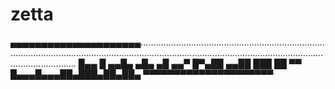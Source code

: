 # zetta
▄▄▄▄▄▄▄▄▄▄▄▄▄▄▄▄▄▄▄▄▄...............................................................................................................................................................................................................................
█▄▄ █ ▄▄█▄ ▄█▄ ▄█ ▄▄▀
█▀▄██ ▄▄██ ███ ██ ▀▀ 
█▄▄▄█▄▄▄██▄███▄██▄██▄
▀▀▀▀▀▀▀▀▀▀▀▀▀▀▀▀▀▀▀▀▀

